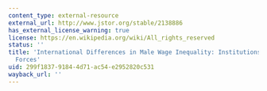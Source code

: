 ```yaml
---
content_type: external-resource
external_url: http://www.jstor.org/stable/2138886
has_external_license_warning: true
license: https://en.wikipedia.org/wiki/All_rights_reserved
status: ''
title: 'International Differences in Male Wage Inequality: Institutions versus Market
  Forces'
uid: 299f1837-9184-4d71-ac54-e2952820c531
wayback_url: ''
---
```

